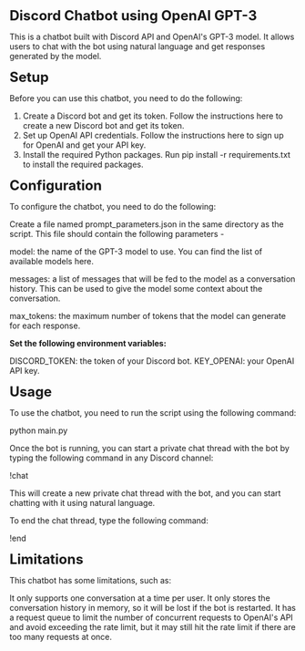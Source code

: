 <span style="font-size:x-large;">**Discord Chatbot using OpenAI GPT-3**</span>

This is a chatbot built with Discord API and OpenAI's GPT-3 model. It allows users to chat with the bot using natural language and get responses generated by the model.

<span style="font-size:x-large;">**Setup**</span>

Before you can use this chatbot, you need to do the following:

1. Create a Discord bot and get its token. Follow the instructions here to create a new Discord bot and get its token.
2. Set up OpenAI API credentials. Follow the instructions here to sign up for OpenAI and get your API key.
3. Install the required Python packages. Run pip install -r requirements.txt to install the required packages.

<span style="font-size:x-large;">**Configuration**</span>

To configure the chatbot, you need to do the following:

Create a file named prompt_parameters.json in the same directory as the script. This file should contain the following parameters -

model: the name of the GPT-3 model to use. You can find the list of available models here.

messages: a list of messages that will be fed to the model as a conversation history. This can be used to give the model some context about the conversation.

max_tokens: the maximum number of tokens that the model can generate for each response.

**Set the following environment variables:**</span>

DISCORD_TOKEN: the token of your Discord bot.
KEY_OPENAI: your OpenAI API key.

<span style="font-size:x-large;">**Usage**</span>

To use the chatbot, you need to run the script using the following command:

python main.py

Once the bot is running, you can start a private chat thread with the bot by typing the following command in any Discord channel:

!chat

This will create a new private chat thread with the bot, and you can start chatting with it using natural language.

To end the chat thread, type the following command:

!end

<span style="font-size:x-large;">**Limitations**</span>

This chatbot has some limitations, such as:

It only supports one conversation at a time per user.
It only stores the conversation history in memory, so it will be lost if the bot is restarted.
It has a request queue to limit the number of concurrent requests to OpenAI's API and avoid exceeding the rate limit, but it may still hit the rate limit if there are too many requests at once.